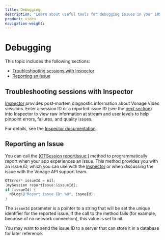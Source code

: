 ```yaml
---
title: Debugging
description: "Learn about useful tools for debugging issues in your iOS application. Use our Inspector tool, as well as methods to send yourself session information for further investigation."
product: video
navigation-weight:
---
```


# Debugging

This topic includes the following sections:

* [Troubleshooting sessions with Inspector](#troubleshooting-sessions-with-inspector)
* [Reporting an Issue](#reporting-an-issue)

## Troubleshooting sessions with Inspector

[Inspector](/video/developer-tools/inspector) provides post-mortem diagnostic information about Vonage Video sessions. Enter a session ID or a reported issue ID (see the [next section](#reporting-an-issue)) into Inspector to view raw information at stream and user levels to help pinpoint errors, failures, and quality issues.

For details, see the [Inspector documentation](/video/developer-tools/inspector).

## Reporting an Issue

You can call the [[OTSession reportIssue:]](/sdk/stitch/video-ios-reference/Classes/OTSession.html#//api/name/reportIssue:) method to programmatically report when your app experiences an issue. This method provides you with an issue ID, which you can use with the [Inspector](/video/developer-tools/inspector) or when discussing the issue with the Vonage API support team.

```objective-c
OTError* issueId = nil;
[mySession reportIssue:&issueId];
if (issueId) {
  NSLog(@"Report issue ID: %@", issueId);
}
```

The `issueId` parameter is a pointer to a string that will be set the unique identifier for the reported issue. If the call to the method fails (for example, because of no network connection), this value is set to nil.

You may want to send the issue ID to a server that can store it in a database for later reference.
